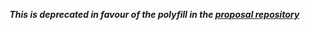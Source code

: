 ***This is deprecated in favour of the polyfill in the [proposal repository](https://github.com/tc39/proposal-temporal)***
